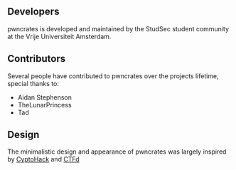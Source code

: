 ## Developers
pwncrates is developed and maintained by the StudSec student community at the Vrije Universiteit Amsterdam.

## Contributors
Several people have contributed to pwncrates over the projects lifetime, special thanks to:
- Aidan Stephenson
- TheLunarPrincess
- Tad

## Design
The minimalistic design and appearance of pwncrates was largely inspired by [CyptoHack](https://cryptohack.org/) and
[CTFd](https://ctfd.io/)
